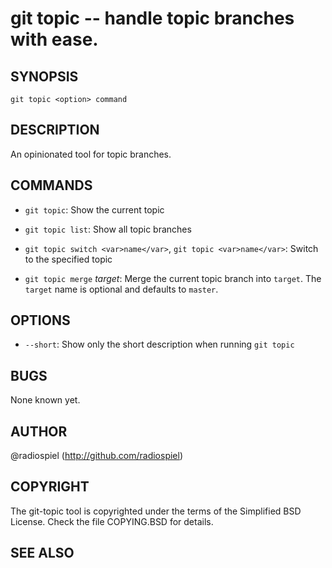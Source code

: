 git topic -- handle topic branches with ease.
=============================================

## SYNOPSIS

`git topic <option> command`

## DESCRIPTION

An opinionated tool for topic branches.

## COMMANDS

  * `git topic`:
    Show the current topic

  * `git topic list`:
    Show all topic branches

  * `git topic switch <var>name</var>`, `git topic <var>name</var>`:
    Switch to the specified topic

  * `git topic merge` <var>target</var>:
    Merge the current topic branch into `target`. The `target` name is optional and
    defaults to `master`.

## OPTIONS

  * `--short`:
    Show only the short description when running `git topic`

## BUGS

None known yet.

## AUTHOR

@radiospiel (http://github.com/radiospiel)

## COPYRIGHT

The git-topic tool is copyrighted under the terms of the Simplified BSD License. Check the file COPYING.BSD for details.
## SEE ALSO

[SYNOPSIS]: #SYNOPSIS "SYNOPSIS"
[DESCRIPTION]: #DESCRIPTION "DESCRIPTION"
[COMMANDS]: #COMMANDS "COMMANDS"
[OPTIONS]: #OPTIONS "OPTIONS"
[BUGS]: #BUGS "BUGS"
[AUTHOR]: #AUTHOR "AUTHOR"
[COPYRIGHT]: #COPYRIGHT "COPYRIGHT"
[SEE ALSO]: #SEE-ALSO "SEE ALSO"


[topic]: git-topic.html
